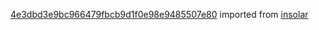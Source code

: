 [4e3dbd3e9bc966479fbcb9d1f0e98e9485507e80](https://github.com/insolar/insolar/commit/4e3dbd3e9bc966479fbcb9d1f0e98e9485507e80) imported from [insolar](https://github.com/insolar/insolar)
